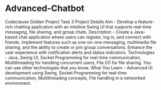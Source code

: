 # Advanced-Chatbot
Codeclause Golden Project 
Task 3 
Project Details
Aim -
 Develop a feature-rich chatting application with an intuitive Swing UI that supports
 real-time messaging, file sharing, and group chats.
 Description -
Create a Java-based chat application where users can register, log in, and connect
 with friends. Implement features such as one-on-one messaging, multimedia file
 sharing, and the ability to create or join group conversations. Enhance the user
 experience with notification alerts and status indicators.
 Technologies -
Java, Swing UI, Socket Programming for real-time communication, Multithreading for
 handling concurrent users, File I/O for file sharing.
 You can use other technologies that you know.
 What You Learn -
Advanced UI development using Swing, Socket Programming for real-time
 communication, Multithreading concepts, File handling in a networked environment.
